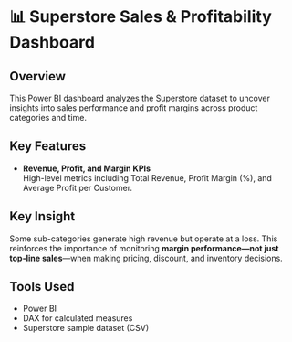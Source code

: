 # 📊 Superstore Sales & Profitability Dashboard

## Overview
This Power BI dashboard analyzes the Superstore dataset to uncover insights into sales performance and profit margins across product categories and time.

## Key Features
- **Revenue, Profit, and Margin KPIs**  
  High-level metrics including Total Revenue, Profit Margin (%), and Average Profit per Customer.

## Key Insight
Some sub-categories generate high revenue but operate at a loss. This reinforces the importance of monitoring **margin performance—not just top-line sales**—when making pricing, discount, and inventory decisions.

## Tools Used
- Power BI
- DAX for calculated measures
- Superstore sample dataset (CSV)
